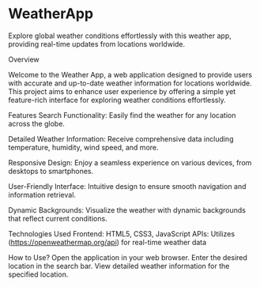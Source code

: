 # WeatherApp
Explore global weather conditions effortlessly with this weather app, providing real-time updates from locations worldwide.

Overview

Welcome to the Weather App, a web application designed to provide users with accurate and up-to-date weather information for locations worldwide. This project aims to enhance user experience by offering a simple yet feature-rich interface for exploring weather conditions effortlessly.

Features
Search Functionality: 
Easily find the weather for any location across the globe.

Detailed Weather Information: 
Receive comprehensive data including temperature, humidity, wind speed, and more.

Responsive Design: 
Enjoy a seamless experience on various devices, from desktops to smartphones.

User-Friendly Interface: 
Intuitive design to ensure smooth navigation and information retrieval.

Dynamic Backgrounds: 
Visualize the weather with dynamic backgrounds that reflect current conditions.

Technologies Used
Frontend: HTML5, CSS3, JavaScript
APIs: Utilizes (https://openweathermap.org/api) for real-time weather data

How to Use?
Open the application in your web browser.
Enter the desired location in the search bar.
View detailed weather information for the specified location.

